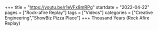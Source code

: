 +++
title = "https://youtu.be/r1eVFx8mRPg"
startdate = "2022-04-22"
pages = ["Rock-afire Replay"]
tags = ["Videos"]
categories = ["Creative Engineering","ShowBiz Pizza Place"]
+++
Thousand Years (Rock Afire Replay)
